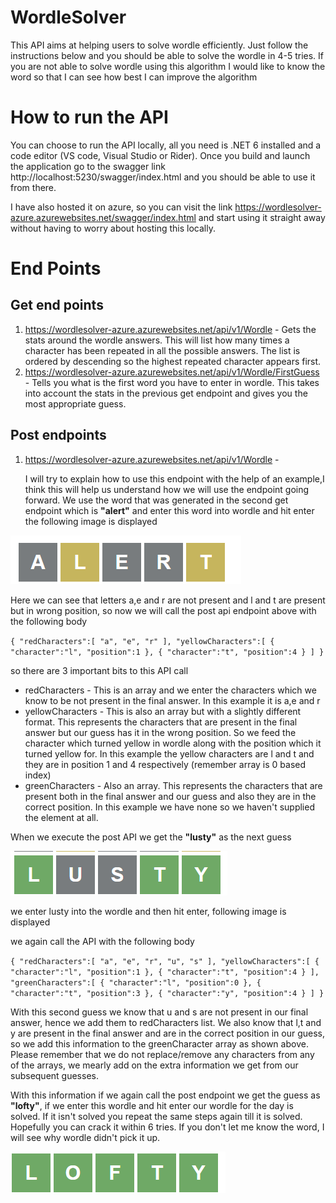 # WordleSolver

This API aims at helping users to solve wordle efficiently. Just follow the instructions below and you should be able to solve the wordle in 4-5 tries.
If you are not able to solve wordle using this algorithm I would like to know the word so that I can see how best I can improve the algorithm

# How to run the API

You can choose to run the API locally, all you need is .NET 6 installed and a code editor (VS code, Visual Studio or Rider). Once you build and launch the application go to the swagger link http://localhost:5230/swagger/index.html and you should be able to use it from there.

I have also hosted it on azure, so you can visit the link
https://wordlesolver-azure.azurewebsites.net/swagger/index.html and start using it straight away without having to worry about hosting this locally.

# End Points

## Get end points

1. https://wordlesolver-azure.azurewebsites.net/api/v1/Wordle - Gets the stats around the wordle answers. This will list how many times a character has been repeated in all the possible answers. The list is ordered by descending so the highest repeated character appears first.
2. https://wordlesolver-azure.azurewebsites.net/api/v1/Wordle/FirstGuess - Tells you what is the first word you have to enter in wordle. This takes into account the stats in the previous get endpoint and gives you the most appropriate guess.

## Post endpoints

1. https://wordlesolver-azure.azurewebsites.net/api/v1/Wordle -

   I will try to explain how to use this endpoint with the help of an example,I think this will help us understand how we will use the endpoint going forward.
   We use the word that was generated in the second get endpoint which is
   **"alert"** and enter this word into wordle and hit enter the following image is displayed

![FirstGuess](https://github.com/swarooprooney/WordleSolver/blob/documentation/Images/FirstGuess.png?raw=true)

Here we can see that letters a,e and r are not present and l and t are present but in wrong position, so now we will call the post api endpoint above with the following body

`{ "redCharacters":[ "a", "e", "r" ], "yellowCharacters":[ { "character":"l", "position":1 }, { "character":"t", "position":4 } ] }`

so there are 3 important bits to this API call

- redCharacters - This is an array and we enter the characters which we know to be not present in the final answer. In this example it is a,e and r
- yellowCharacters - This is also an array but with a slightly different format. This represents the characters that are present in the final answer but our guess has it in the wrong position. So we feed the character which turned yellow in wordle along with the position which it turned yellow for. In this example the yellow characters are l and t and they are in position 1 and 4 respectively (remember array is 0 based index)
- greenCharacters - Also an array. This represents the characters that are present both in the final answer and our guess and also they are in the correct position. In this example we have none so we haven't supplied the element at all.

When we execute the post API we get the **"lusty"** as the next guess

![SecondGuess](https://github.com/swarooprooney/WordleSolver/blob/documentation/Images/SecondGuess.png?raw=true)

we enter lusty into the wordle and then hit enter, following image is displayed

we again call the API with the following body

`{ "redCharacters":[ "a", "e", "r", "u", "s" ], "yellowCharacters":[ { "character":"l", "position":1 }, { "character":"t", "position":4 } ], "greenCharacters":[ { "character":"l", "position":0 }, { "character":"t", "position":3 }, { "character":"y", "position":4 } ] }`

With this second guess we know that u and s are not present in our final answer, hence we add them to redCharacters list. We also know that l,t and y are present in the final answer and are in the correct position in our guess, so we add this information to the greenCharacter array as shown above. Please remember that we do not replace/remove any characters from any of the arrays, we mearly add on the extra information we get from our subsequent guesses.

With this information if we again call the post endpoint we get the guess as **"lofty"**, if we enter this wordle and hit enter our wordle for the day is solved. If it isn't solved you repeat the same steps again till it is solved. Hopefully you can crack it within 6 tries. If you don't let me know the word, I will see why wordle didn't pick it up.

![ThirdGuess](https://github.com/swarooprooney/WordleSolver/blob/documentation/Images/ThirdGuess.png?raw=true)
